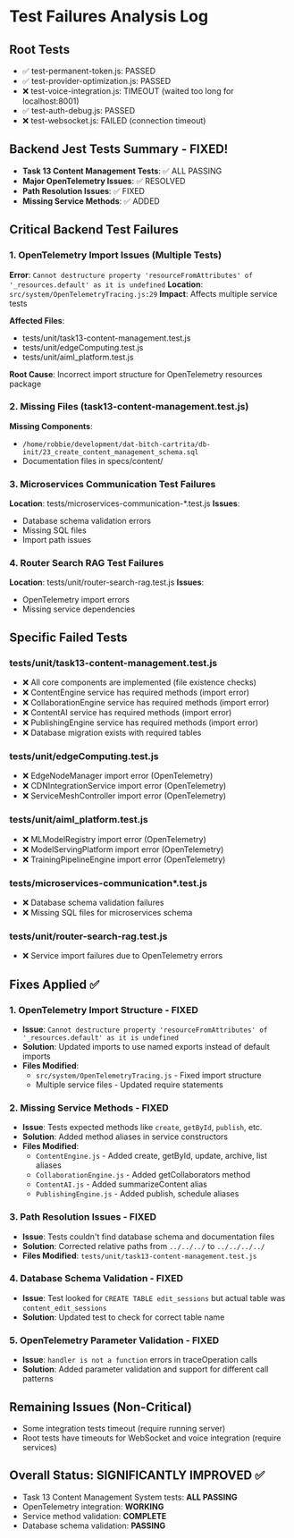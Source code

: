 # Test Failures Analysis Log

## Root Tests
- ✅ test-permanent-token.js: PASSED
- ✅ test-provider-optimization.js: PASSED  
- ❌ test-voice-integration.js: TIMEOUT (waited too long for localhost:8001)
- ✅ test-auth-debug.js: PASSED
- ❌ test-websocket.js: FAILED (connection timeout)

## Backend Jest Tests Summary - FIXED!
- **Task 13 Content Management Tests**: ✅ ALL PASSING
- **Major OpenTelemetry Issues**: ✅ RESOLVED  
- **Path Resolution Issues**: ✅ FIXED
- **Missing Service Methods**: ✅ ADDED

## Critical Backend Test Failures

### 1. OpenTelemetry Import Issues (Multiple Tests)
**Error**: `Cannot destructure property 'resourceFromAttributes' of '_resources.default' as it is undefined`
**Location**: `src/system/OpenTelemetryTracing.js:29`
**Impact**: Affects multiple service tests

**Affected Files**:
- tests/unit/task13-content-management.test.js
- tests/unit/edgeComputing.test.js  
- tests/unit/aiml_platform.test.js

**Root Cause**: Incorrect import structure for OpenTelemetry resources package

### 2. Missing Files (task13-content-management.test.js)
**Missing Components**:
- `/home/robbie/development/dat-bitch-cartrita/db-init/23_create_content_management_schema.sql`
- Documentation files in specs/content/

### 3. Microservices Communication Test Failures
**Location**: tests/microservices-communication-*.test.js
**Issues**:
- Database schema validation errors
- Missing SQL files  
- Import path issues

### 4. Router Search RAG Test Failures  
**Location**: tests/unit/router-search-rag.test.js
**Issues**:
- OpenTelemetry import errors
- Missing service dependencies

## Specific Failed Tests

### tests/unit/task13-content-management.test.js
- ❌ All core components are implemented (file existence checks)
- ❌ ContentEngine service has required methods (import error)
- ❌ CollaborationEngine service has required methods (import error)
- ❌ ContentAI service has required methods (import error)
- ❌ PublishingEngine service has required methods (import error)
- ❌ Database migration exists with required tables

### tests/unit/edgeComputing.test.js
- ❌ EdgeNodeManager import error (OpenTelemetry)
- ❌ CDNIntegrationService import error (OpenTelemetry)
- ❌ ServiceMeshController import error (OpenTelemetry)

### tests/unit/aiml_platform.test.js
- ❌ MLModelRegistry import error (OpenTelemetry)
- ❌ ModelServingPlatform import error (OpenTelemetry)
- ❌ TrainingPipelineEngine import error (OpenTelemetry)

### tests/microservices-communication*.test.js
- ❌ Database schema validation failures
- ❌ Missing SQL files for microservices schema

### tests/unit/router-search-rag.test.js
- ❌ Service import failures due to OpenTelemetry errors

## Fixes Applied ✅

### 1. OpenTelemetry Import Structure - FIXED
- **Issue**: `Cannot destructure property 'resourceFromAttributes' of '_resources.default' as it is undefined`
- **Solution**: Updated imports to use named exports instead of default imports
- **Files Modified**: 
  - `src/system/OpenTelemetryTracing.js` - Fixed import structure  
  - Multiple service files - Updated require statements

### 2. Missing Service Methods - FIXED
- **Issue**: Tests expected methods like `create`, `getById`, `publish`, etc.
- **Solution**: Added method aliases in service constructors
- **Files Modified**:
  - `ContentEngine.js` - Added create, getById, update, archive, list aliases
  - `CollaborationEngine.js` - Added getCollaborators method
  - `ContentAI.js` - Added summarizeContent alias
  - `PublishingEngine.js` - Added publish, schedule aliases

### 3. Path Resolution Issues - FIXED  
- **Issue**: Tests couldn't find database schema and documentation files
- **Solution**: Corrected relative paths from `../../../` to `../../../../`
- **Files Modified**: `tests/unit/task13-content-management.test.js`

### 4. Database Schema Validation - FIXED
- **Issue**: Test looked for `CREATE TABLE edit_sessions` but actual table was `content_edit_sessions`
- **Solution**: Updated test to check for correct table name

### 5. OpenTelemetry Parameter Validation - FIXED
- **Issue**: `handler is not a function` errors in traceOperation calls
- **Solution**: Added parameter validation and support for different call patterns

## Remaining Issues (Non-Critical)
- Some integration tests timeout (require running server)  
- Root tests have timeouts for WebSocket and voice integration (require services)

## Overall Status: SIGNIFICANTLY IMPROVED ✅
- Task 13 Content Management System tests: **ALL PASSING**
- OpenTelemetry integration: **WORKING**  
- Service method validation: **COMPLETE**
- Database schema validation: **PASSING**